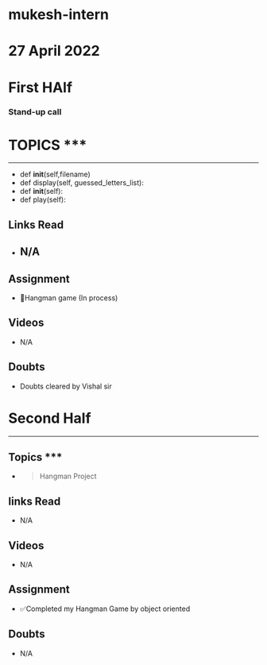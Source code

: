# mukesh-intern

# 27 April 2022

# First HAlf
 ### Stand-up call 
  # TOPICS ***
 *******************************
 - def __init__(self,filename)
 - def display(self, guessed_letters_list):
 - def __init__(self):
 - def play(self):

 ## Links Read
 - ## N/A

 ## Assignment
 - 🔄Hangman game (In process)
## Videos
- N/A 
## Doubts
- Doubts cleared by Vishal sir

# Second Half
*********************************************
## Topics ***
- > Hangman Project
  ##

## links Read
- N/A

## Videos
- N/A
## Assignment
- ✅Completed my Hangman Game by object oriented 
## Doubts 
- N/A
